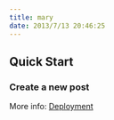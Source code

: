 ```yaml
---
title: mary
date: 2013/7/13 20:46:25
---
```



## Quick Start

### Create a new post



More info: [Deployment](https://hexo.io/docs/one-command-deployment.html)
